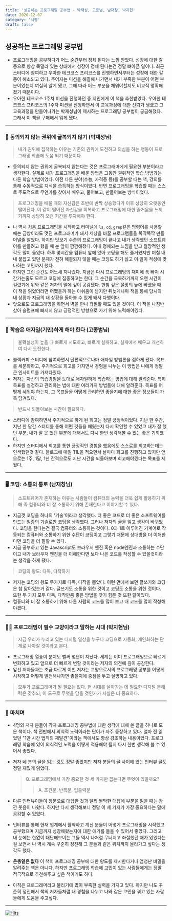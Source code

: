```yaml
---
title: '성공하는 프로그래밍 공부법 - 박재성, 고종범, 남재창, 박지현'
date: 2020-12-07
category: '서평'
draft: false
---
```


## 성공하는 프로그래밍 공부법

- 프로그래밍을 공부하다가 어느 순간부터 정체 된다는 느낌 받았다. 성장에 대한 갈증으로 항상 목말라 있는 상태에서 성장이 정체 된다는건 정말 뼈아픈 일이다. 최근 스터디에 참여하고 우아한 테크코스 프리코스를 진행하면서부터는 성장에 대한 갈증이 해소되고 있다. 주어지는 미션을 해결해 나가면서 내가 부족한 부분이 어떤 부분이었는지 여실히 알게 됐고, 그에 따라 어느 부분을 채워야할지도 비교적 명확해졌기 때문이다.
- 우아한 테크코스 1주차 미션을 진행하던 중 지인에게 이 책을 추천받았다. 우아한 테크코스 프리코스의 1주차 미션을 진행하면서 이 교육과정에 대한 신뢰가 생겼고 그 교육과정을 만들어나가는 박재성님이 제시하는 프로그래밍 공부법이 궁금해졌다. 그래서 이 책을 구매해서 읽게 됐다.

---

### 👊 동의되지 않는 권위에 굴복되지 않기 (박재성님)

> 내가 권위에 집착하는 이유는 기존의 권위에 도전하고 의심을 하는 행동이 프로그래밍 학습에 도움 되기 때문이다.

- 동의되지 않는 권위에 굴복되지 않는다는 것은 프로그래머에게 필요한 부분이라고 생각한다. 실제로 내가 프로그래밍을 배운 방법은 그동안 권위적인 학습 방법과는 다른 학습 방법이었다. 이전 다른 분야(수능, 자격증 등)를 공부할 때는 책, 강의를 통해 수동적으로 지식을 습득하는 방식이었다. 반면 프로그래밍을 학습할 때는 스스로 주도적으로 무언가를 찾아서 배우고, 물어보고, 만들어보는 방식이었다.

> 프로그래밍을 배울 때의 자신감은 초반에 반짝 상승했다가 이후 상당히 오랫동안 떨어진다. 이 같이 떨어진 자신감을 회복하고 프로그래밍에 대한 즐거움을 느끼기까지 상당히 오랜 기간을 투자해야 한다.

- 나 역시 처음 프로그래밍을 시작하고 터미널에 `ls`, `cd`, `grep`같은 명령어를 사용할 때는 금방이라도 멋진 프로그래머가 돼서 세상을 바꿀 프로그램들을 뚝딱뚝딱 만들어낼줄 알았다. 하지만 맛보기 수준의 프로그래밍이 끝나고 내가 생각했던 소프트웨어를 만들려고 했을 때 눈 앞이 깜깜해졌다. 이내 정체되는 느낌을 받고 절망적인 생각도 많이 들었다. 하루 몇시간을 컴퓨터 앞에 앉아 코딩을 해도 즐거웠지만 며칠 내내 붙잡고 있던 문제가 전혀 해결되지 않을 때는 코딩도 하기 싫고 이 일이 적성에 맞나하는 고민까지 했다.
- 하지만 그런 순간도 어느새 지나갔다. 지금은 다시 프로그래밍의 재미에 푹 빠져 시간가는줄도 모르고 코딩에 집중하고는 한다. 그 순간을 극복하기까지 오랜 시간이 걸렸기에 위와 같은 저자의 말에 깊이 공감됐다. 한참 깊은 절망의 늪에 빠졌을 때 이 책을 읽었더라면 어땠을까 하는 아쉬움이 남지만 뒤늦게나마 책을 통해 당시의 내 상황과 지금의 내 상황을 돌아볼 수 있게 돼서 다행이다.
- 앞으로도 프로그래밍을 하면서 벽을 만나 좌절할 때도 있을 것이다. 이 책을 나침반 삼아 슬럼프에 빠지지 않고 긍정적인 방향으로 가기 위해 노력해야겠다.

---

### 🏃 학습은 애자일(기민)하게 해야 한다 (고종범님)

> 불확실성이 높을 때 빠르게 시도하고, 빠르게 실패하고, 실패에서 배우고 개선하여 다시 도전한다.

- 블랙커피 스터디에 참여하면서 단편적으로나마 애자일 방법론을 접하게 됐다. 목표를 세분화하고, 주기적으로 회고를 가지면서 경험을 나누는 이 방법은 나에게 정말 큰 인사이트를 가져다줬다.
- 저자는 자신의 학습경험을 토대로 애자일하게 학습하는 방법에 대해 알려준다. 특히 목표를 설정하고 관리하는 법에 대한 여러가지 방법들에 대해 알려준다. 목표를 어떻게 세워야 하는지, 그 목표들을 어떻게 관리하면 좋을지에 대한 좋은 정보들이 가득 담겨있다.

> 반드시 되돌아보는 시간이 필요하다.

- 스터디에 참여하면서 주기적으로 하게 된 회고는 정말 긍정적이었다. 지난 한 주간, 지난 한 달간 스터디를 통해 어떤 것들을 배웠는지 다시 확인할 수 있었고 내가 잘 했던 부분, 내가 잘 못 했던 부분에 대해서도 다시 한번 생각해볼 수 있는 좋은 기회였다.
- 하지만 스터디에서 회고를 통한 긍정적인 경험을 했음에도 스스로를 회고하는데는 인색했던것 같다. 블로그에 매일 TIL을 적으면서 날마다 회고를 진행하고 있지만 앞으로는 1주, 1달, 1년 간격으로도 지난 시간을 되돌아보며 회고해야겠다는 목표를 세웠다.

---

### 🖥 코딩: 소통의 통로 (남재창님)

> 소프트웨어가 존재하는 이유는 사람들이 컴퓨터의 능력을 더욱 쉽게 활용하기 위해 즉 컴퓨터와 더 잘 소통하기 위해 존재한다고 이야기할 수 있다.

- 지금껏 코딩을 하나의 '기술'이라고 생각했다. 더 좋은 코드로 더 좋은 소프트웨어를 만드는 일종의 기술로만 코딩을 생각했다. 그러나 저자의 글을 읽고 생각이 바뀌었다. 코딩을 한다는건 결국 컴퓨터와 소통하는 것이다. 0과 1로 이루어진 기계어로 작동되는 컴퓨터와 소통하기 위한 수단이 코딩이고 그렇기 때문에 상대방을 더 이해한다면 코딩을 더 잘할 수 있다.
- 지금 공부하고 있는 Javascript도 브라우저 엔진 혹은 node엔진과 소통하는 수단이고 내가 브라우저 엔진을 더 이해한다면 보다 나은 코드를 작성할 수 있을것이라는 생각을 하게 됐다.

> 코딩의 왕도: 다독, 다작하기

- 저자는 코딩의 왕도 두가지로 다독, 다작을 뽑았다. 이런 면에서 보면 글쓰기와 코딩은 참 닮아있는거 같다. 글쓰기도 소통을 위한 것이고 코딩도 소통을 위한 것이다. 또한 두 가지 모두 다독, 다작만큼 좋은 방법을 찾기 힘든 것 또한 닮아있다.
- 컴퓨터와 더 잘 소통하기 위해 다른 사람의 코드를 많이 보고 내 코드를 많이 작성해야겠다.

---

### 👨‍💻 프로그래밍이 필수 교양이라고 말하는 시대 (박지현님)

> 지금 우리가 누리고 있는 디지털 일상을 누구나 코딩으로 자동화, 개인화하는 단계로 나아갈 것이라고 본다.

- 프로그래밍 열풍이 분지도 벌써 몇년이 지났다. 세계는 이미 프로그래밍으로 빠르게 변화하고 있고 앞으로 더 빠르게 변할 것이라는 저자의 의견에 깊이 공감한다.
- 앞선 저자들과는 조금 다르게 이번 저자는 교양으로서의 프로그래밍 공부를 어떻게 시작하고 어떻게 발전해나가면 좋을지에 중점을 두고 설명하고 있다.

> 모두가 프로그래머가 될 필요는 없다. 현 시대를 살아가는 데 필요한 디지털 문해력은 갖추되, 이 도구로 무엇을 담을 것인가가 사실은 더 중요하다.

---

### 📝 마치며

- 4명의 저자 분들이 각자 프로그래밍 공부법에 대한 생각에 대해 쓴 글을 하나로 모은 책이다. 책 전반에서 의식적 노력이라는 단어가 자주 등장하고 있다. 얼마 전 읽었던 "1만 시간 법칙의 재발견"이라는 책에서도 항상 강조하는 내용이었다. 프로그래밍 학습에 있어 의식적인 노력을 어떻게 적용해야 될지 다시 한번 생각해 볼 수 있어서 좋았다.
- 저자 네 분의 글을 읽는 것도 정말 좋았지만 저자 분들의 글 사이에 있는 인터뷰 글도 정말 재밌게 읽었다.

  > Q. 프로그래밍에서 가장 중요한 것 세 가지만 꼽는다면 무엇이 있을까요?
  >
  > > A. 조건문, 반복문, 입출력문

- 다른 인터뷰이들이 장문으로 대답한 것과 달리 짤막한 대답에 부분을 읽을 때는 잠깐 웃음이 나왔다. 하지만 다시 생각해보니 정말 이 세 가지가 가장 중요하다는 말에 공감할 수 있었다.
- 인터뷰를 통해 현재 업계에서 활약하고 계신 분들이 어떻게 프로그래밍을 시작했고 공부했으며 지금까지 성장해왔는지에 대한 애기를 들을 수 있어서 좋았다. 그리고 내 눈에는 한없이 대단해보이는 그들 역시 나처럼 무너지고 좌절했던 때가 있었다는걸 보면서 나 역시 계속 꾸준히 정진해 그 분들과 같은 위치까지 올라가고 싶다는 생각도 했다.
- **은총알은 없다** 이 책이 프로그래밍 공부에 대한 왕도를 제시한다거나 엄청난 비밀을 알려주는 책은 아니다. 하지만 프로그래밍 학습에 고민이 있는 사람들에게는 정말 적극적으로 추천해주고 싶은 책이기도 하다.
- 아직은 프로그래머라고 불리기에 많이 부족한 실력을 가지고 있다. 하지만 나도 꾸준히 정진해서 책의 저자들처럼 내 경험을 나누고 나와 같은 고민을 겪고 있는 사람들에게 도움을 주고싶다.

---

[![Hits](https://hits.seeyoufarm.com/api/count/incr/badge.svg?url=https%3A%2F%2Fvelog.io%2F%40yujo%2F%25EC%2584%25B1%25EA%25B3%25B5%25ED%2595%2598%25EB%258A%2594-%25ED%2594%2584%25EB%25A1%259C%25EA%25B7%25B8%25EB%259E%2598%25EB%25B0%258D-%25EA%25B3%25B5%25EB%25B6%2580%25EB%25B2%2595-%25EB%25B0%2595%25EC%259E%25AC%25EC%2584%25B1-%25EA%25B3%25A0%25EC%25A2%2585%25EB%25B2%2594-%25EB%2582%25A8%25EC%259E%25AC%25EC%25B0%25BD-%25EB%25B0%2595%25EC%25A7%2580%25ED%2598%2584&count_bg=%2379C83D&title_bg=%23555555&icon=&icon_color=%23E7E7E7&title=hits&edge_flat=false)](https://hits.seeyoufarm.com)
